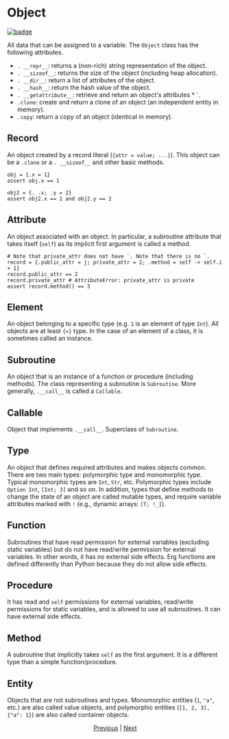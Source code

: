 # Object

[![badge](https://img.shields.io/endpoint.svg?url=https%3A%2F%2Fgezf7g7pd5.execute-api.ap-northeast-1.amazonaws.com%2Fdefault%2Fsource_up_to_date%3Fowner%3Derg-lang%26repos%3Derg%26ref%3Dmain%26path%3Ddoc/EN/syntax/25_object_system.md%26commit_hash%3D21e8145e83fb54ed77e7631deeee8a7e39b028a3)
](https://gezf7g7pd5.execute-api.ap-northeast-1.amazonaws.com/default/source_up_to_date?owner=erg-lang&repos=erg&ref=main&path=doc/EN/syntax/25_object_system.md&commit_hash=21e8145e83fb54ed77e7631deeee8a7e39b028a3)

All data that can be assigned to a variable. The `Object` class has the following attributes.

* `. __repr__`: returns a (non-rich) string representation of the object.
* `. __sizeof__`: returns the size of the object (including heap allocation).
* `. __dir__`: return a list of attributes of the object.
* `. __hash__`: return the hash value of the object.
* `. __getattribute__`: retrieve and return an object's attributes * `.
* `.clone`: create and return a clone of an object (an independent entity in memory).
* `.copy`: return a copy of an object (identical in memory).

## Record

An object created by a record literal (`{attr = value; ...}`).
This object can be a `.clone` or a `. __sizeof__` and other basic methods.

```erg
obj = {.x = 1}
assert obj.x == 1

obj2 = {. .x; .y = 2}
assert obj2.x == 1 and obj2.y == 2
```

## Attribute

An object associated with an object. In particular, a subroutine attribute that takes itself (`self`) as its implicit first argument is called a method.

```erg
# Note that private_attr does not have `. Note that there is no `.
record = {.public_attr = j; private_attr = 2; .method = self -> self.i + 1}
record.public_attr == 2
record.private_attr # AttributeError: private_attr is private
assert record.method() == 3
```

## Element

An object belonging to a specific type (e.g. `1` is an element of type `Int`). All objects are at least `{=}` type.
In the case of an element of a class, it is sometimes called an instance.

## Subroutine

An object that is an instance of a function or procedure (including methods). The class representing a subroutine is `Subroutine`.
More generally, `.__call__` is called a `Callable`.

## Callable

Object that implements `.__call__`. Superclass of `Subroutine`.

## Type

An object that defines required attributes and makes objects common.
There are two main types: polymorphic type and monomorphic type. Typical monomorphic types are `Int`, `Str`, etc. Polymorphic types include `Option Int`, `[Int; 3]` and so on.
In addition, types that define methods to change the state of an object are called mutable types, and require variable attributes marked with `!` (e.g., dynamic arrays: `[T; !_]`).

## Function

Subroutines that have read permission for external variables (excluding static variables) but do not have read/write permission for external variables. In other words, it has no external side effects.
Erg functions are defined differently than Python because they do not allow side effects.

## Procedure

It has read and `self` permissions for external variables, read/write permissions for static variables, and is allowed to use all subroutines. It can have external side effects.

## Method

A subroutine that implicitly takes `self` as the first argument. It is a different type than a simple function/procedure.

## Entity

Objects that are not subroutines and types.
Monomorphic entities (`1`, `"a"`, etc.) are also called value objects, and polymorphic entities (`[1, 2, 3], {"a": 1}`) are also called container objects.

<p align='center'>
    <a href='./24_module.md'>Previous</a> | <a href='./26_pattern_matching.md'>Next</a>
</p>
